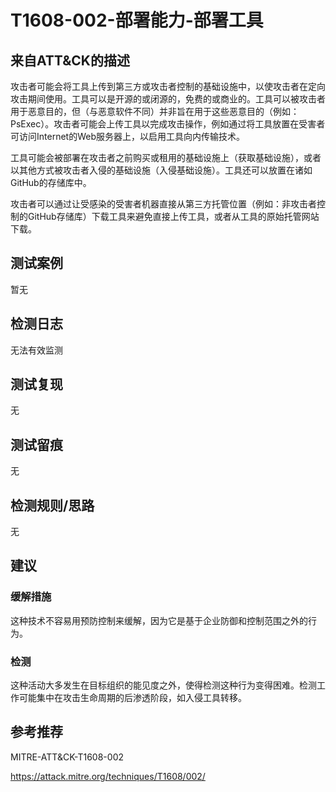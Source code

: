 # T1608-002-部署能力-部署工具

## 来自ATT&CK的描述

攻击者可能会将工具上传到第三方或攻击者控制的基础设施中，以使攻击者在定向攻击期间使用。工具可以是开源的或闭源的，免费的或商业的。工具可以被攻击者用于恶意目的，但（与恶意软件不同）并非旨在用于这些恶意目的（例如：PsExec）。攻击者可能会上传工具以完成攻击操作，例如通过将工具放置在受害者可访问Internet的Web服务器上，以启用工具向内传输技术。

工具可能会被部署在攻击者之前购买或租用的基础设施上（获取基础设施），或者以其他方式被攻击者入侵的基础设施（入侵基础设施）。工具还可以放置在诸如GitHub的存储库中。

攻击者可以通过让受感染的受害者机器直接从第三方托管位置（例如：非攻击者控制的GitHub存储库）下载工具来避免直接上传工具，或者从工具的原始托管网站下载。

## 测试案例

暂无

## 检测日志

无法有效监测

## 测试复现

无

## 测试留痕

无

## 检测规则/思路

无

## 建议

### 缓解措施

这种技术不容易用预防控制来缓解，因为它是基于企业防御和控制范围之外的行为。

### 检测

这种活动大多发生在目标组织的能见度之外，使得检测这种行为变得困难。检测工作可能集中在攻击生命周期的后渗透阶段，如入侵工具转移。

## 参考推荐

MITRE-ATT&CK-T1608-002

<https://attack.mitre.org/techniques/T1608/002/>
